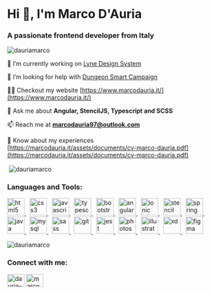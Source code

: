 <h1>Hi 👋, I'm Marco D'Auria</h1>
<h3>A passionate frontend developer from Italy</h3>

<p align="left"> <img src="https://komarev.com/ghpvc/?username=dauriamarco&label=Profile%20views&color=0e75b6&style=flat" alt="dauriamarco" /> </p>

🔭 I’m currently working on [Lyne Design System](https://github.com/lyne-design-system)

🤝 I’m looking for help with [Dungeon Smart Campaign](https://github.com/dauriamarco/dungeon-smart-campaign)

👨‍💻 Checkout my website [https://www.marcodauria.it/](https://www.marcodauria.it/)

💬 Ask me about **Angular, StencilJS, Typescript and SCSS**

📫 Reach me at **marcodauria97@outlook.com**

📄 Know about my experiences [https://marcodauria.it/assets/documents/cv-marco-dauria.pdf](https://marcodauria.it/assets/documents/cv-marco-dauria.pdf)

<p>&nbsp;<img align="center" src="https://github-readme-stats.vercel.app/api?username=dauriamarco&show_icons=true&locale=en" alt="dauriamarco" /></p>

<h3 align="left">Languages and Tools:</h3>
<p align="left"> <a href="https://www.w3.org/html/" target="_blank" rel="noreferrer"> <img src="https://marcodauria.it/assets/img/stack/html.svg" alt="html5" width="40" height="40"/> </a> &nbsp; <a href="https://www.w3schools.com/css/" target="_blank" rel="noreferrer"> <img src="https://marcodauria.it/assets/img/stack/css.svg" alt="css3" width="40" height="40"/> </a> &nbsp; <a href="https://developer.mozilla.org/en-US/docs/Web/JavaScript" target="_blank" rel="noreferrer"> <img src="https://marcodauria.it/assets/img/stack/js.svg" alt="javascript" width="40" height="40"/> </a> &nbsp; <a href="https://www.typescriptlang.org/" target="_blank" rel="noreferrer"> <img src="https://marcodauria.it/assets/img/stack/typescript.svg" alt="typescript" width="40" height="40"/> </a> &nbsp; <a href="https://getbootstrap.com" target="_blank" rel="noreferrer"> <img src="https://marcodauria.it/assets/img/stack/bootstrap.svg" alt="bootstrap" width="40" height="40"/> </a> &nbsp; <a href="https://angular.io" target="_blank" rel="noreferrer"> <img src="https://marcodauria.it/assets/img/stack/angular.svg" alt="angular" width="40" height="40"/> </a> &nbsp; <a href="https://ionicframework.com" target="_blank" rel="noreferrer"> <img src="https://marcodauria.it/assets/img/stack/ionic.svg" alt="ionic" width="40" height="40"/> </a> &nbsp; <a href="https://stenciljs.com/" target="_blank" rel="noreferrer"> <img src="https://marcodauria.it/assets/img/stack/stencil.svg" alt="stencil" width="40" height="40"/> </a> &nbsp; <a href="https://spring.io/" target="_blank" rel="noreferrer"> <img src="https://marcodauria.it/assets/img/stack/spring.svg" alt="spring" width="40" height="40"/> </a> &nbsp; <a href="https://www.java.com" target="_blank" rel="noreferrer"> <img src="https://marcodauria.it/assets/img/stack/java.svg" alt="java" width="40" height="40"/> </a> &nbsp; <a href="https://www.mysql.com/" target="_blank" rel="noreferrer"> <img src="https://marcodauria.it/assets/img/stack/sql.svg" alt="mysql" width="40" height="40"/> </a> &nbsp; <a href="https://sass-lang.com" target="_blank" rel="noreferrer"> <img src="https://marcodauria.it/assets/img/stack/sass.svg" alt="sass" width="40" height="40"/> </a> &nbsp; <a href="https://git-scm.com/" target="_blank" rel="noreferrer"> <img src="https://marcodauria.it/assets/img/stack/git.svg" alt="git" width="40" height="40"/> </a> &nbsp; <a href="https://jestjs.io" target="_blank" rel="noreferrer"> <img src="https://marcodauria.it/assets/img/stack/jest.svg" alt="jest" width="40" height="40"/> </a> &nbsp; <a href="https://www.photoshop.com/en" target="_blank" rel="noreferrer"> <img src="https://cdn-icons-png.flaticon.com/512/5968/5968520.png" alt="photoshop" width="40" height="40"/> </a> &nbsp; <a href="https://www.adobe.com/in/products/illustrator.html" target="_blank" rel="noreferrer"> <img src="https://cdn-icons-png.flaticon.com/512/5968/5968472.png" alt="illustrator" width="40" height="40"/> </a> &nbsp; <a href="https://www.adobe.com/products/xd.html" target="_blank" rel="noreferrer"> <img src="https://cdn-icons-png.flaticon.com/512/5968/5968559.png" alt="xd" width="40" height="40"/> </a> &nbsp; <a href="https://www.figma.com/" target="_blank" rel="noreferrer"> <img src="https://www.vectorlogo.zone/logos/figma/figma-icon.svg" alt="figma" width="40" height="40"/> </a> </p>

<p><img src="https://github-readme-stats.vercel.app/api/top-langs?username=dauriamarco&show_icons=true&locale=en&layout=compact" alt="dauriamarco" /></p>

<h3>Connect with me:</h3>
<p align="left">
<a href="https://linkedin.com/in/dauria-marco" target="blank"><img align="center" src="https://camo.githubusercontent.com/28bbd2596707954793abeff9eb24d343c1c78b7bf184b90294b4b190c6097a65/68747470733a2f2f63646e2e6a7364656c6976722e6e65742f6e706d2f73696d706c652d69636f6e7340332e302e312f69636f6e732f6c696e6b6564696e2e737667" alt="dauria-marco" height="30" width="40" /></a>
<a href="https://instagram.com/marcodauria_" target="blank"><img align="center" src="https://camo.githubusercontent.com/aecaf87326884e8b0466bb799265a13fee7586246ebda3e066cb7fad82a1fd23/68747470733a2f2f63646e2e6a7364656c6976722e6e65742f6e706d2f73696d706c652d69636f6e7340332e302e312f69636f6e732f696e7374616772616d2e737667" alt="marcodauria_" height="30" width="40" /></a>
</p>

